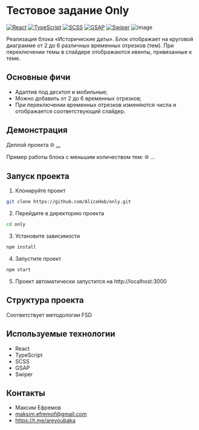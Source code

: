 # Тестовое задание Only

[![React](https://img.shields.io/badge/react-%2320232a.svg?style=for-the-badge&logo=react&logoColor=%2361DAFB)](https://react.dev/)
[![TypeScript](https://img.shields.io/badge/typescript-%23007ACC.svg?style=for-the-badge&logo=typescript&logoColor=white)](https://www.typescriptlang.org/)
[![SCSS](https://img.shields.io/badge/SCSS-hotpink.svg?style=for-the-badge&logo=SASS&logoColor=white)](https://sass-lang.com/)
[![GSAP](https://img.shields.io/badge/gsap-black.svg?style=for-the-badge&logo=gsap&logoColor=white)](https://gsap.com/)
[![Swiper](https://img.shields.io/badge/swiper-e9eefa.svg?style=for-the-badge&logo=swiper&logoColor=0080ff)](https://swiperjs.com/)
![image](https://i.ibb.co/sJdYNZmT/localhost-3000-1.png)

Реализация блока «Исторические даты».
Блок отображает на круговой диаграмме от 2 до 6 различных временных отрезков (тем). При переключении темы в слайдере отображаются ивенты, привязанные к теме.

## Основные фичи

- Адаптив под десктоп и мобильные;
- Можно добавить от 2 до 6 временных отрезков;
- При переключении временных отрезков изменяются числа и отображается соответствующий слайдер.

## Демонстрация

Деплой проекта
🌐 [...](...)

Пример работы блока с меньшим количеством тем:
🌐 ...

## Запуск проекта

1. Клонируйте проект

```bash
git clone https://github.com/AliceHab/only.git
```

2. Перейдите в директорию проекта

```bash
cd only
```

3. Установите зависимости

```bash
npm install
```

4. Запустите проект

```bash
npm start
```

5. Проект автоматически запустится на http://localhost:3000

## Структура проекта

Соответствует методологии FSD

## Используемые технологии

- React
- TypeScript
- SCSS
- GSAP
- Swiper

## Контакты

- Максим Ефремов
- maksim.efremof@gmail.com
- https://t.me/areyoubaka
